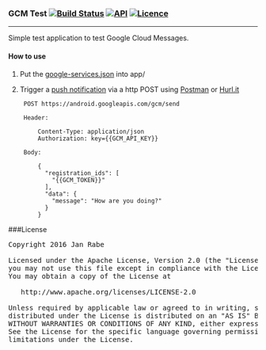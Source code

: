 ### GCM Test [![Build Status](https://travis-ci.org/kibotu/GCM-Android.svg?branch=master)](https://travis-ci.org/kibotu/GCM-Android)  [![API](https://img.shields.io/badge/API-15%2B-brightgreen.svg?style=flat)](https://android-arsenal.com/api?level=15) [![Licence](https://img.shields.io/badge/licence-Apache-blue.svg)](https://raw.githubusercontent.com/kibotu/GCM-Android/master/LICENSE)
-----------


Simple test application to test Google Cloud Messages.

#### How to use

1. Put the [google-services.json](https://developers.google.com/mobile/add?platform=android&cntapi=gcm) into app/ 

2. Trigger a [push notification](https://developers.google.com/cloud-messaging/) via a http POST using [Postman](https://chrome.google.com/webstore/detail/postman/fhbjgbiflinjbdggehcddcbncdddomop?hl=en) or [Hurl.it](http://www.Hurl.it)
    
        POST https://android.googleapis.com/gcm/send
        
        Header:
        
            Content-Type: application/json
            Authorization: key={{GCM_API_KEY}} 
        
        Body:
        
            {
              "registration_ids": [
                "{{GCM_TOKEN}}"
              ],
              "data": {
                "message": "How are you doing?"
              }
            }
            
               
###License
<pre>
Copyright 2016 Jan Rabe

Licensed under the Apache License, Version 2.0 (the "License");
you may not use this file except in compliance with the License.
You may obtain a copy of the License at

   http://www.apache.org/licenses/LICENSE-2.0

Unless required by applicable law or agreed to in writing, software
distributed under the License is distributed on an "AS IS" BASIS,
WITHOUT WARRANTIES OR CONDITIONS OF ANY KIND, either express or implied.
See the License for the specific language governing permissions and
limitations under the License.
</pre>
